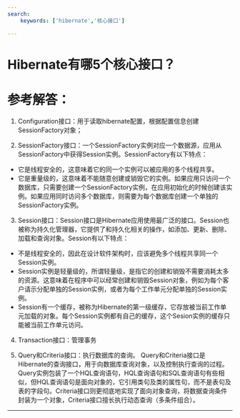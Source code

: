 ```yaml
---
search:
    keywords: ['hibernate','核心接口']

---
```


# Hibernate有哪5个核心接口？

# 参考解答：

1. Configuration接口：用于读取hibernate配置，根据配置信息创建SessionFactory对象； 

2. SessionFactory接口：一个SessionFactory实例对应一个数据源，应用从SessionFactory中获得Session实例。SessionFactory有以下特点：
  * 它是线程安全的，这意味着它的同一个实例可以被应用的多个线程共享。
  * 它是重量级的，这意味着不能随意创建或销毁它的实例。如果应用只访问一个数据库，只需要创建一个SessionFactory实例，在应用初始化的时候创建该实例。如果应用同时访问多个数据库，则需要为每个数据库创建一个单独的SessionFactory实例。

3. Session接口：Session接口是Hibernate应用使用最广泛的接口。Session也被称为持久化管理器，它提供了和持久化相关的操作，如添加、更新、删除、加载和查询对象。Session有以下特点：
  * 不是线程安全的，因此在设计软件架构时，应该避免多个线程共享同一个Session实例。
  * Session实例是轻量级的，所谓轻量级，是指它的创建和销毁不需要消耗太多的资源。这意味着在程序中可以经常创建和销毁Session对象，例如为每个客户请示分配单独的Session实例，或者为每个工作单元分配单独的Session实例。
  * Session有一个缓存，被称为Hibernate的第一级缓存，它存放被当前工作单元加载的对象。每个Session实例都有自己的缓存，这个Sesion实例的缓存只能被当前工作单元访问。

4. Transaction接口：管理事务

5. Query和Criteria接口：执行数据库的查询。
Query和Criteria接口是Hibernate的查询接口，用于向数据库查询对象，以及控制执行查询的过程。Query实例包装了一个HQL查询语句，HQL查询语句和SQL查询语句有些相似，但HQL查询语句是面向对象的，它引用类句及类的属性句，而不是表句及表的字段句。Criteria接口则更彻底地实现了面向对象查询，将数据查询条件封装为一个对象，Criteria接口擅长执行动态查询（多条件组合）。


---